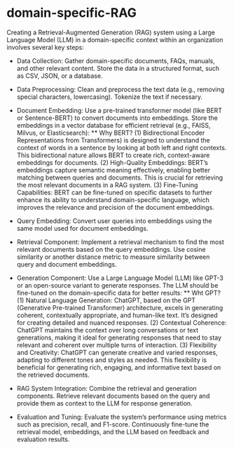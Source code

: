 # domain-specific-RAG
Creating a Retrieval-Augmented Generation (RAG) system using a Large Language Model (LLM) in a domain-specific context within an organization involves several key steps:



* Data Collection: Gather domain-specific documents, FAQs, manuals, and other relevant content.
Store the data in a structured format, such as CSV, JSON, or a database.


* Data Preprocessing: Clean and preprocess the text data (e.g., removing special characters, lowercasing).
Tokenize the text if necessary.


* Document Embedding: Use a pre-trained transformer model (like BERT or Sentence-BERT) to convert documents into embeddings.
Store the embeddings in a vector database for efficient retrieval (e.g., FAISS, Milvus, or Elasticsearch):
** Why BERT? (1) Bidirectional Encoder Representations from Transformers) is designed to understand the context of words in a sentence by looking at both left and right contexts. This bidirectional nature allows BERT to create rich, context-aware embeddings for documents. (2) High-Quality Embeddings: BERT’s embeddings capture semantic meaning effectively, enabling better matching between queries and documents. This is crucial for retrieving the most relevant documents in a RAG system.
(3) Fine-Tuning Capabilities: BERT can be fine-tuned on specific datasets to further enhance its ability to understand domain-specific language, which improves the relevance and precision of the document embeddings.


* Query Embedding: Convert user queries into embeddings using the same model used for document embeddings.


* Retrieval Component: Implement a retrieval mechanism to find the most relevant documents based on the query embeddings.
Use cosine similarity or another distance metric to measure similarity between query and document embeddings.


* Generation Component: Use a Large Language Model (LLM) like GPT-3 or an open-source variant to generate responses.
The LLM should be fine-tuned on the domain-specific data for better results:
** Wht GPT? (1) Natural Language Generation: ChatGPT, based on the GPT (Generative Pre-trained Transformer) architecture, excels in generating coherent, contextually appropriate, and human-like text. It’s designed for creating detailed and nuanced responses.
(2) Contextual Coherence: ChatGPT maintains the context over long conversations or text generations, making it ideal for generating responses that need to stay relevant and coherent over multiple turns of interaction. (3) Flexibility and Creativity: ChatGPT can generate creative and varied responses, adapting to different tones and styles as needed. This flexibility is beneficial for generating rich, engaging, and informative text based on the retrieved documents.


* RAG System Integration: Combine the retrieval and generation components.
Retrieve relevant documents based on the query and provide them as context to the LLM for response generation.


* Evaluation and Tuning: Evaluate the system’s performance using metrics such as precision, recall, and F1-score.
Continuously fine-tune the retrieval model, embeddings, and the LLM based on feedback and evaluation results.
